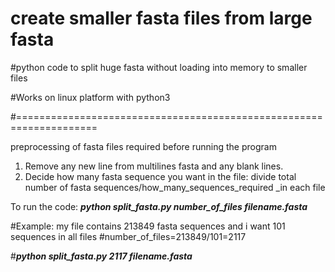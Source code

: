 # create smaller fasta files from large fasta

#python code to split huge fasta without loading into memory to smaller files 

#Works on linux platform with python3

#====================================================================

preprocessing of fasta files required before running the program

1. Remove any new line from multilines fasta and any blank lines.
2. Decide how many fasta sequence you want in the file: divide total number of fasta sequences/how_many_sequences_required _in each file


To run the code: 
**_python split_fasta.py number_of_files filename.fasta_**

#Example: my file contains 213849 fasta sequences and i want 101 sequences in all files
#number_of_files=213849/101=2117

#_**python split_fasta.py 2117 filename.fasta**_

